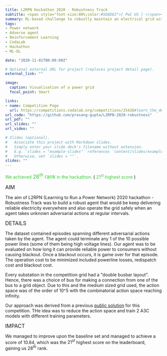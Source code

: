 ```yaml
---
title: L2RPN Hackathon 2020 - Robustness Track
subtitle: <span style="font-size:80%;color:#5DADE2">[ PwC US ] </span><span style="font-size:80%"><a href="https://www.linkedin.com/in/vishakhabansal91/" target="_blank">Vishakha Bansal</a>, Prasang Gupta</span>
summary: RL-based challenge to robustly maintain an electrical grid without disruptions against an adverse agent. <span style="color:#33cc33;font-style:bold;font-size:120%">Achieved $28^{th}$ rank in the hackathon</span>
tags:
- Power network
- Adverse agent
- Reinforcement Learning
- CodaLab
- Hackathon
- ML-DL

date: "2020-11-01T00:00:00Z"

# Optional external URL for project (replaces project detail page).
external_link: ""

image:
  caption: Visualisation of a power grid
  focal_point: Smart

links:
- name: Competition Page
  url: https://competitions.codalab.org/competitions/25426#learn_the_details
url_code: "https://github.com/prasang-gupta/L2RPN-2020-robustness"
url_pdf: ""
url_slides: ""
url_video: ""

# Slides (optional).
#   Associate this project with Markdown slides.
#   Simply enter your slide deck's filename without extension.
#   E.g. `slides = "example-slides"` references `content/slides/example-slides.md`.
#   Otherwise, set `slides = ""`.
slides: ""
---
```


<span style="color:#33cc33">We achieved</span> <span style="color:#33cc33;font-style:bold;font-size:120%">$28^{th}$ rank</span> <span style="color:#33cc33">in the hackathon.</span> (<span style="color:#33cc33;font-style:bold;font-size:100%"> $21^{st}$ highest score</span> )

<span style="font-style:bold;font-size:120%"><a class="mt-1">AIM</a></span>

The aim of L2RPN (Learning to Run a Power Network) 2020 hackathon - Robustness Track was to build a robust agent that would be keep delivering reliable electricity everywhere and also operate the grid safely when an agent takes unknown adversarial actions at regular intervals.

<span style="font-style:bold;font-size:120%"><a class="mt-1">DETAILS</a></span>

The dataset contained episodes spanning different adversarial actions taken by the agent. The agent could terminate any 1 of the 10 possible power lines (some of them being high voltage lines). Our agent was to be evaluated on how long it can provide reliable power to consumers without causing blackout. Once a blackout occurs, it is game over for that episode. The operation cost to be minimized included powerline losses, redispatch cost and blackout cost.

Every substation in the competition grid had a "double busbar layout". Hence, there was a choice of bus for making a connection from one of the bus to a grid object. Due to this and the medium sized grid used, the action space was of the order of 10^5 with the combinatorial action space reaching infinity.

Our approach was derived from a previous [public solution](https://github.com/ZM-Learn/L2RPN_WCCI_a_Solution) for this competition. THe idea was to reduce the action space and train 2 A3C models with different training parameters.

<span style="font-style:bold;font-size:120%"><a class="mt-1">IMPACT</a></span>

We managed to improve upon the baseline set and managed to achieve a score of 10.84, which was the $21^{st}$ highest score on the leaderboard, gaining us $28^{th}$ rank.